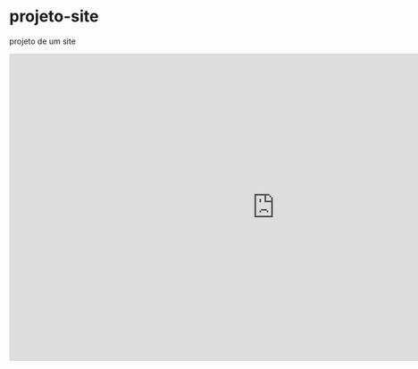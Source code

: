 # projeto-site
 projeto de um site 


<iframe width="950" height="550" frameborder="0" src="https://pythontutor.com/iframe-embed.html#code=num%20%3D%20%5B1,2,3,4,5,6,7,8,9,10%5D%0A%0Adef%20funcao_teste%28num%29%3A%0A%20%20%20%20n%20%3D%20num%0A%20%20%20%20v1%20%3D%20n%5B1%5D%0A%20%20%20%20v2%20%3D%20n%5B1%5D%0A%20%20%20%20for%20i%20in%20range%282,%20len%28n%29,%201%29%3A%0A%20%20%20%20%20%20%20%20if%20n%5Bi%5D%20%3C%20v1%3A%0A%20%20%20%20%20%20%20%20%20%20%20%20v1%20%3D%20n%5Bi%5D%0A%20%20%20%20%20%20%20%20elif%20n%5Bi%5D%20%3E%20v2%3A%0A%20%20%20%20%20%20%20%20%20%20%20%20v2%20%3D%20n%5Bi%5D%0A%20%20%20%20%0A%20%20%20%20return%20v1,%20v2%0A%0A%0Afuncao_teste%28num%29&codeDivHeight=400&codeDivWidth=350&cumulative=false&curInstr=42&heapPrimitives=nevernest&origin=opt-frontend.js&py=3&rawInputLstJSON=%5B%5D&textReferences=false"> </iframe>
